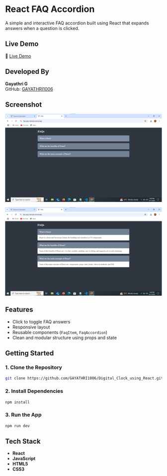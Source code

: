 # React FAQ Accordion

A simple and interactive FAQ accordion built using React that expands answers when a question is clicked.

## Live Demo

🔗 [Live Demo](https://faq-app-sample.vercel.app/)  

## Developed By
**Gayathri G**  
GitHub: [GAYATHRI1006](https://github.com/GAYATHRI1006)

## Screenshot


![FAQ Accordion Screenshot](faq1.png)  

![FAQ Accordion Screenshot](faq2.png)  


## Features

- Click to toggle FAQ answers  
- Responsive layout  
- Reusable components (`FaqItem`, `FaqAccordion`)  
- Clean and modular structure using props and state  

## Getting Started

### 1. Clone the Repository

```bash
git clone https://github.com/GAYATHRI1006/Digital_Clock_using_React.git
```

### 2. Install Dependencies

```bash
npm install

```
### 3. Run the App

```bash
npm run dev
```

## Tech Stack

- **React**
- **JavaScript**
- **HTML5**
- **CSS3**          
